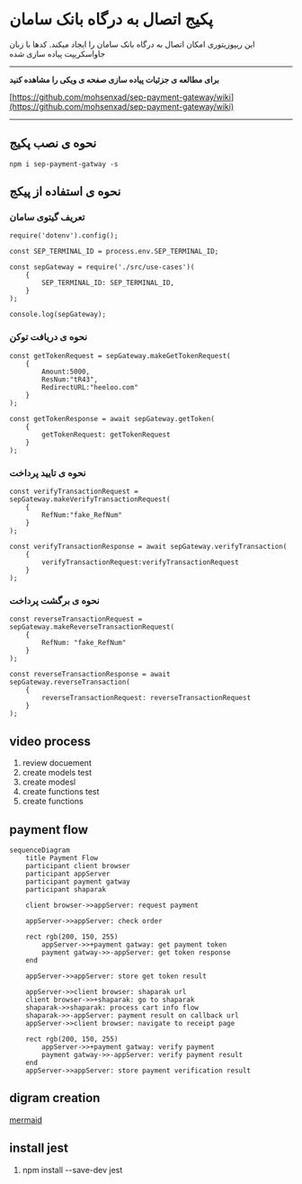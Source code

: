 
# پکیج اتصال به درگاه بانک سامان

این ریپوزیتوری امکان اتصال به درگاه بانک سامان را ایجاد میکند.
کدها با زبان جاواسکریپت پیاده سازی شده

---
**برای مطالعه ی جزئیات پیاده سازی صفحه ی ویکی را مشاهده کنید**

[https://github.com/mohsenxad/sep-payment-gateway/wiki](https://github.com/mohsenxad/sep-payment-gateway/wiki)

---

## نحوه ی نصب پکیج

```
npm i sep-payment-gatway -s
```

## نحوه ی استفاده از پیکج

### تعریف گیتوی سامان

```
require('dotenv').config();

const SEP_TERMINAL_ID = process.env.SEP_TERMINAL_ID;

const sepGateway = require('./src/use-cases')(
    {
        SEP_TERMINAL_ID: SEP_TERMINAL_ID,
    }
);

console.log(sepGateway);
```

### نحوه ی دریافت توکن

```
const getTokenRequest = sepGateway.makeGetTokenRequest(
    {
        Amount:5000,
        ResNum:"tR43",
        RedirectURL:"heeloo.com"
    }
);

const getTokenResponse = await sepGateway.getToken(
    {
        getTokenRequest: getTokenRequest
    }
);
```

### نحوه ی تایید پرداخت

```
const verifyTransactionRequest = sepGateway.makeVerifyTransactionRequest(
    {
        RefNum:"fake_RefNum"
    }
);

const verifyTransactionResponse = await sepGateway.verifyTransaction(
    {
        verifyTransactionRequest:verifyTransactionRequest
    }
);
```

### نحوه ی برگشت پرداخت

```
const reverseTransactionRequest = sepGateway.makeReverseTransactionRequest(
    {
        RefNum: "fake_RefNum"
    }
);

const reverseTransactionResponse = await sepGateway.reverseTransaction(
    {
        reverseTransactionRequest: reverseTransactionRequest
    }
);
```

## video process

1. review docuement
2. create models test
3. create modesl
4. create functions test
5. create functions

## payment flow
```mermaid
sequenceDiagram
    title Payment Flow
    participant client browser
    participant appServer
    participant payment gatway
    participant shaparak

    client browser->>appServer: request payment

    appServer->>appServer: check order
    
    rect rgb(200, 150, 255)
        appServer->>+payment gatway: get payment token
        payment gatway->>-appServer: get token response
    end
    
    appServer->>appServer: store get token result

    appServer->>client browser: shaparak url
    client browser->>+shaparak: go to shaparak
    shaparak->>shaparak: process cart info flow
    shaparak->>-appServer: payment result on callback url
    appServer->>client browser: navigate to receipt page
    
    rect rgb(200, 150, 255)
        appServer->>+payment gatway: verify payment
        payment gatway->>-appServer: verify payment result
    end
    appServer->>appServer: store payment verification result
```



## digram creation

[mermaid](https://mermaid.js.org/syntax/sequenceDiagram.html)

## install jest
1. npm install --save-dev jest